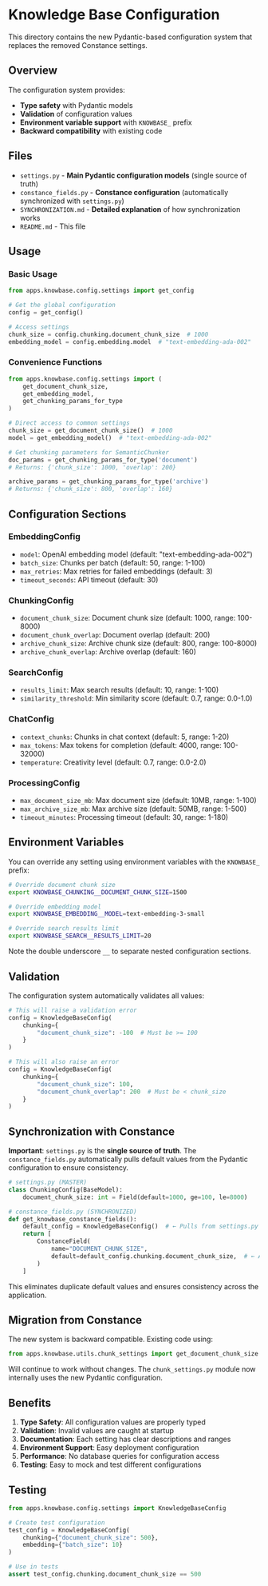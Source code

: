 # Knowledge Base Configuration

This directory contains the new Pydantic-based configuration system that replaces the removed Constance settings.

## Overview

The configuration system provides:
- **Type safety** with Pydantic models
- **Validation** of configuration values
- **Environment variable support** with `KNOWBASE_` prefix
- **Backward compatibility** with existing code

## Files

- `settings.py` - **Main Pydantic configuration models** (single source of truth)
- `constance_fields.py` - **Constance configuration** (automatically synchronized with `settings.py`)
- `SYNCHRONIZATION.md` - **Detailed explanation** of how synchronization works
- `README.md` - This file

## Usage

### Basic Usage

```python
from apps.knowbase.config.settings import get_config

# Get the global configuration
config = get_config()

# Access settings
chunk_size = config.chunking.document_chunk_size  # 1000
embedding_model = config.embedding.model  # "text-embedding-ada-002"
```

### Convenience Functions

```python
from apps.knowbase.config.settings import (
    get_document_chunk_size,
    get_embedding_model,
    get_chunking_params_for_type
)

# Direct access to common settings
chunk_size = get_document_chunk_size()  # 1000
model = get_embedding_model()  # "text-embedding-ada-002"

# Get chunking parameters for SemanticChunker
doc_params = get_chunking_params_for_type('document')
# Returns: {'chunk_size': 1000, 'overlap': 200}

archive_params = get_chunking_params_for_type('archive')
# Returns: {'chunk_size': 800, 'overlap': 160}
```

## Configuration Sections

### EmbeddingConfig
- `model`: OpenAI embedding model (default: "text-embedding-ada-002")
- `batch_size`: Chunks per batch (default: 50, range: 1-100)
- `max_retries`: Max retries for failed embeddings (default: 3)
- `timeout_seconds`: API timeout (default: 30)

### ChunkingConfig
- `document_chunk_size`: Document chunk size (default: 1000, range: 100-8000)
- `document_chunk_overlap`: Document overlap (default: 200)
- `archive_chunk_size`: Archive chunk size (default: 800, range: 100-8000)
- `archive_chunk_overlap`: Archive overlap (default: 160)

### SearchConfig
- `results_limit`: Max search results (default: 10, range: 1-100)
- `similarity_threshold`: Min similarity score (default: 0.7, range: 0.0-1.0)

### ChatConfig
- `context_chunks`: Chunks in chat context (default: 5, range: 1-20)
- `max_tokens`: Max tokens for completion (default: 4000, range: 100-32000)
- `temperature`: Creativity level (default: 0.7, range: 0.0-2.0)

### ProcessingConfig
- `max_document_size_mb`: Max document size (default: 10MB, range: 1-100)
- `max_archive_size_mb`: Max archive size (default: 50MB, range: 1-500)
- `timeout_minutes`: Processing timeout (default: 30, range: 1-180)

## Environment Variables

You can override any setting using environment variables with the `KNOWBASE_` prefix:

```bash
# Override document chunk size
export KNOWBASE_CHUNKING__DOCUMENT_CHUNK_SIZE=1500

# Override embedding model
export KNOWBASE_EMBEDDING__MODEL=text-embedding-3-small

# Override search results limit
export KNOWBASE_SEARCH__RESULTS_LIMIT=20
```

Note the double underscore `__` to separate nested configuration sections.

## Validation

The configuration system automatically validates all values:

```python
# This will raise a validation error
config = KnowledgeBaseConfig(
    chunking={
        "document_chunk_size": -100  # Must be >= 100
    }
)

# This will also raise an error
config = KnowledgeBaseConfig(
    chunking={
        "document_chunk_size": 100,
        "document_chunk_overlap": 200  # Must be < chunk_size
    }
)
```

## Synchronization with Constance

**Important**: `settings.py` is the **single source of truth**. The `constance_fields.py` automatically pulls default values from the Pydantic configuration to ensure consistency.

```python
# settings.py (MASTER)
class ChunkingConfig(BaseModel):
    document_chunk_size: int = Field(default=1000, ge=100, le=8000)

# constance_fields.py (SYNCHRONIZED)
def get_knowbase_constance_fields():
    default_config = KnowledgeBaseConfig()  # ← Pulls from settings.py
    return [
        ConstanceField(
            name="DOCUMENT_CHUNK_SIZE",
            default=default_config.chunking.document_chunk_size,  # ← Always in sync!
        )
    ]
```

This eliminates duplicate default values and ensures consistency across the application.

## Migration from Constance

The new system is backward compatible. Existing code using:

```python
from apps.knowbase.utils.chunk_settings import get_document_chunk_size
```

Will continue to work without changes. The `chunk_settings.py` module now internally uses the new Pydantic configuration.

## Benefits

1. **Type Safety**: All configuration values are properly typed
2. **Validation**: Invalid values are caught at startup
3. **Documentation**: Each setting has clear descriptions and ranges
4. **Environment Support**: Easy deployment configuration
5. **Performance**: No database queries for configuration access
6. **Testing**: Easy to mock and test different configurations

## Testing

```python
from apps.knowbase.config.settings import KnowledgeBaseConfig

# Create test configuration
test_config = KnowledgeBaseConfig(
    chunking={"document_chunk_size": 500},
    embedding={"batch_size": 10}
)

# Use in tests
assert test_config.chunking.document_chunk_size == 500
```
